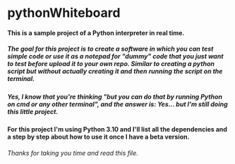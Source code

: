 # pythonWhiteboard

#### This is a sample project of a Python interpreter in real time.

##### The goal for this project is to create a software in which you can test simple code or use it as a notepad for "dummy" code that you just want to test before upload it to your own repo. Similar to creating a python script but without actually creating it and then running the script on the terminal.

##### Yes, I know that you're thinking "but you can do that by running Python on cmd or any other terminal", and the answer is: Yes... but I'm still doing this little project.

#### For this project I'm using Python 3.10 and I'll list all the dependencies and a step by step about how to use it once I have a beta version.

###### Thanks for taking you time and read this file.
